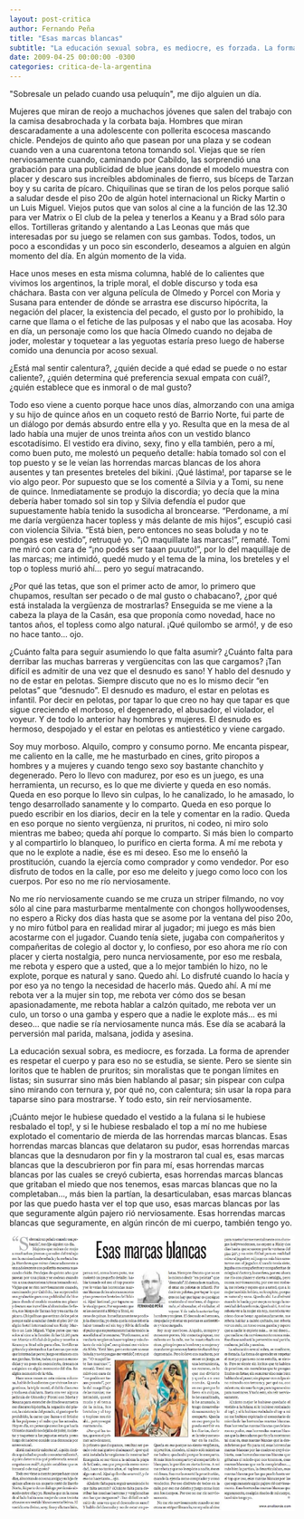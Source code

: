 ```yaml
---
layout: post-critica
author: Fernando Peña
title: "Esas marcas blancas"
subtitle: "La educación sexual sobra, es mediocre, es forzada. La forma de aprender es respetar el cuerpo y para eso no se estudia, se siente."
date: 2009-04-25 00:00:00 -0300
categories: critica-de-la-argentina
---
```

"Sobresale un pelado cuando usa peluquín", me dijo alguien un día.

Mujeres que miran de reojo a muchachos jóvenes que salen del trabajo con la camisa desabrochada y la corbata baja. Hombres que miran descaradamente a una adolescente con pollerita escocesa mascando chicle. Pendejos de quinto año que pasean por una plaza y se codean cuando ven a una cuarentona tetona tomando sol. Viejas que se ríen nerviosamente cuando, caminando por Cabildo, las sorprendió una grabación para una publicidad de blue jeans donde el modelo muestra con placer y descaro sus increíbles abdominales de fierro, sus bíceps de Tarzan boy y su carita de pícaro. Chiquilinas que se tiran de los pelos porque salió a saludar desde el piso 20o de algún hotel internacional un Ricky Martin o un Luis Miguel. Viejos putos que van solos al cine a la función de las 12.30 para ver Matrix o El club de la pelea y tenerlos a Keanu y a Brad sólo para ellos. Tortilleras gritando y alentando a Las Leonas que más que interesadas por su juego se relamen con sus gambas. Todos, todos, un poco a escondidas y un poco sin esconderlo, deseamos a alguien en algún momento del día. En algún momento de la vida.

Hace unos meses en esta misma columna, hablé de lo calientes que vivimos los argentinos, la triple moral, el doble discurso y toda esa cháchara. Basta con ver alguna película de Olmedo y Porcel con Moria y Susana para entender de dónde se arrastra ese discurso hipócrita, la negación del placer, la existencia del pecado, el gusto por lo prohibido, la carne que llama o el fetiche de las pulposas y el nabo que las acosaba. Hoy en día, un personaje como los que hacía Olmedo cuando no dejaba de joder, molestar y toquetear a las yeguotas estaría preso luego de haberse comido una denuncia por acoso sexual.

¿Está mal sentir calentura?, ¿quién decide a qué edad se puede o no estar caliente?, ¿quién determina qué preferencia sexual empata con cuál?, ¿quién establece que es inmoral o de mal gusto?

Todo eso viene a cuento porque hace unos días, almorzando con una amiga y su hijo de quince años en un coqueto restó de Barrio Norte, fui parte de un diálogo por demás absurdo entre ella y yo. Resulta que en la mesa de al lado había una mujer de unos treinta años con un vestido blanco escotadísimo. El vestido era divino, sexy, fino y ella también, pero a mí, como buen puto, me molestó un pequeño detalle: había tomado sol con el top puesto y se le veían las horrendas marcas blancas de los ahora ausentes y tan presentes breteles del bikini. ¡Qué lástima!, por taparse se le vio algo peor. Por supuesto que se los comenté a Silvia y a Tomi, su nene de quince. Inmediatamente se produjo la discordia; yo decía que la mina debería haber tomado sol sin top y Silvia defendía el pudor que supuestamente había tenido la susodicha al broncearse. “Perdoname, a mí me daría vergüenza hacer topless y más delante de mis hijos”, escupió casi con violencia Silvia. “Está bien, pero entonces no seas boluda y no te pongas ese vestido”, retruqué yo. “¡O maquillate las marcas!”, rematé. Tomi me miró con cara de “¡no podés ser taaan puuuto!”, por lo del maquillaje de las marcas; me intimidó, quedé mudo y el tema de la mina, los breteles y el top o topless murió ahí… pero yo seguí matracando.

¿Por qué las tetas, que son el primer acto de amor, lo primero que chupamos, resultan ser pecado o de mal gusto o chabacano?, ¿por qué está instalada la vergüenza de mostrarlas? Enseguida se me viene a la cabeza la playa de la Casán, esa que proponía como novedad, hace no tantos años, el topless como algo natural. ¡Qué quilombo se armó!, y de eso no hace tanto… ojo.

¿Cuánto falta para seguir asumiendo lo que falta asumir? ¿Cuánto falta para derribar las muchas barreras y vergüencitas con las que cargamos? ¡Tan difícil es admitir de una vez que el desnudo es sano! Y hablo del desnudo y no de estar en pelotas. Siempre discuto que no es lo mismo decir “en pelotas” que “desnudo”. El desnudo es maduro, el estar en pelotas es infantil. Por decir en pelotas, por tapar lo que creo no hay que tapar es que sigue creciendo el morboso, el degenerado, el abusador, el violador, el voyeur. Y de todo lo anterior hay hombres y mujeres. El desnudo es hermoso, despojado y el estar en pelotas es antiestético y viene cargado.

Soy muy morboso. Alquilo, compro y consumo porno. Me encanta pispear, me caliento en la calle, me he masturbado en cines, grito piropos a hombres y a mujeres y cuando tengo sexo soy bastante chanchito y degenerado. Pero lo llevo con madurez, por eso es un juego, es una herramienta, un recurso, es lo que me divierte y queda en eso nomás. Queda en eso porque lo llevo sin culpas, lo he canalizado, lo he amasado, lo tengo desarrollado sanamente y lo comparto. Queda en eso porque lo puedo escribir en los diarios, decir en la tele y comentar en la radio. Queda en eso porque no siento vergüenza, ni pruritos, ni codeo, ni miro solo mientras me babeo; queda ahí porque lo comparto. Si más bien lo comparto y al compartirlo lo blanqueo, lo purifico en cierta forma. A mí me rebota y que no le explote a nadie, ése es mi deseo. Eso me lo enseñó la prostitución, cuando la ejercía como comprador y como vendedor. Por eso disfruto de todos en la calle, por eso me deleito y juego como loco con los cuerpos. Por eso no me río nerviosamente.

No me río nerviosamente cuando se me cruza un striper filmando, no voy sólo al cine para masturbarme mentalmente con chongos hollywoodenses, no espero a Ricky dos días hasta que se asome por la ventana del piso 20o, y no miro fútbol para en realidad mirar al jugador; mi juego es más bien acostarme con el jugador. Cuando tenía siete, jugaba con compañeritos y compañeritas de colegio al doctor y, lo confieso, por eso ahora me río con placer y cierta nostalgia, pero nunca nerviosamente, por eso me resbala, me rebota y espero que a usted, que a lo mejor también lo hizo, no le explote, porque es natural y sano. Quedo ahí. Lo disfruté cuando lo hacía y por eso ya no tengo la necesidad de hacerlo más. Quedo ahí. A mí me rebota ver a la mujer sin top, me rebota ver cómo dos se besan apasionadamente, me rebota hablar a calzón quitado, me rebota ver un culo, un torso o una gamba y espero que a nadie le explote más… es mi deseo… que nadie se ría nerviosamente nunca más. Ese día se acabará la perversión mal parida, malsana, jodida y asesina.

La educación sexual sobra, es mediocre, es forzada. La forma de aprender es respetar el cuerpo y para eso no se estudia, se siente. Pero se siente sin loritos que te hablen de pruritos; sin moralistas que te pongan límites en listas; sin susurrar sino más bien hablando al pasar; sin pispear con culpa sino mirando con ternura y, por qué no, con calentura; sin usar la ropa para taparse sino para mostrarse. Y todo esto, sin reír nerviosamente.

¡Cuánto mejor le hubiese quedado el vestido a la fulana si le hubiese resbalado el top!, y si le hubiese resbalado el top a mí no me hubiese explotado el comentario de mierda de las horrendas marcas blancas. Esas horrendas marcas blancas que delataron su pudor, esas horrendas marcas blancas que la desnudaron por fin y la mostraron tal cual es, esas marcas blancas que la descubrieron por fin para mí, esas horrendas marcas blancas por las cuales se creyó cubierta, esas horrendas marcas blancas que gritaban el miedo que nos tenemos, esas marcas blancas que no la completaban…, más bien la partían, la desarticulaban, esas marcas blancas por las que puedo hasta ver el top que uso, esas marcas blancas por las que seguramente algún pajero rió nerviosamente. Esas horrendas marcas blancas que seguramente, en algún rincón de mi cuerpo, también tengo yo.

[![Captura de la versión impresa del artículo "Esas marcas blancas"](/images/critica/20090425.jpg)](/images/critica/20090425.jpg)
